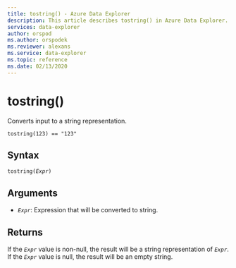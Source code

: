 ```yaml
---
title: tostring() - Azure Data Explorer
description: This article describes tostring() in Azure Data Explorer.
services: data-explorer
author: orspod
ms.author: orspodek
ms.reviewer: alexans
ms.service: data-explorer
ms.topic: reference
ms.date: 02/13/2020
---
```

# tostring()

Converts input to a string representation.

```apl
tostring(123) == "123"
```

## Syntax

`tostring(`*`Expr`*`)`

## Arguments

* *`Expr`*: Expression that will be converted to string. 

## Returns

If the *`Expr`* value is non-null, the result will be a string representation of *`Expr`*.
If the *`Expr`* value is null, the result will be an empty string.
 